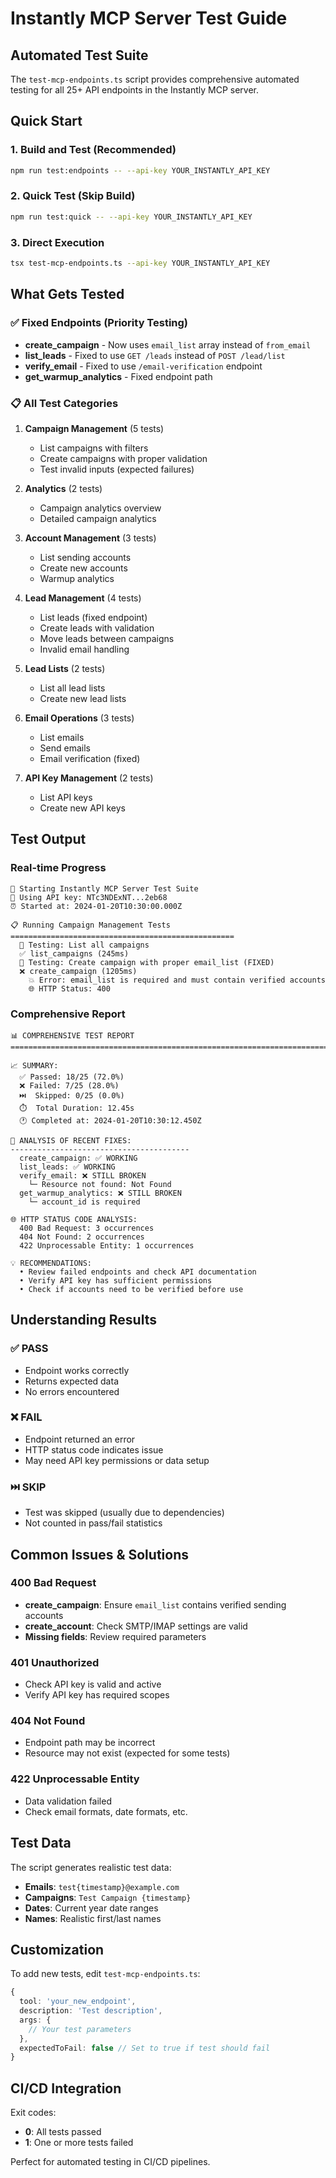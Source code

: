 # Instantly MCP Server Test Guide

## Automated Test Suite

The `test-mcp-endpoints.ts` script provides comprehensive automated testing for all 25+ API endpoints in the Instantly MCP server.

## Quick Start

### 1. Build and Test (Recommended)
```bash
npm run test:endpoints -- --api-key YOUR_INSTANTLY_API_KEY
```

### 2. Quick Test (Skip Build)
```bash
npm run test:quick -- --api-key YOUR_INSTANTLY_API_KEY
```

### 3. Direct Execution
```bash
tsx test-mcp-endpoints.ts --api-key YOUR_INSTANTLY_API_KEY
```

## What Gets Tested

### ✅ Fixed Endpoints (Priority Testing)
- **create_campaign** - Now uses `email_list` array instead of `from_email`
- **list_leads** - Fixed to use `GET /leads` instead of `POST /lead/list`
- **verify_email** - Fixed to use `/email-verification` endpoint
- **get_warmup_analytics** - Fixed endpoint path

### 📋 All Test Categories
1. **Campaign Management** (5 tests)
   - List campaigns with filters
   - Create campaigns with proper validation
   - Test invalid inputs (expected failures)

2. **Analytics** (2 tests)
   - Campaign analytics overview
   - Detailed campaign analytics

3. **Account Management** (3 tests)
   - List sending accounts
   - Create new accounts
   - Warmup analytics

4. **Lead Management** (4 tests)
   - List leads (fixed endpoint)
   - Create leads with validation
   - Move leads between campaigns
   - Invalid email handling

5. **Lead Lists** (2 tests)
   - List all lead lists
   - Create new lead lists

6. **Email Operations** (3 tests)
   - List emails
   - Send emails
   - Email verification (fixed)

7. **API Key Management** (2 tests)
   - List API keys
   - Create new API keys

## Test Output

### Real-time Progress
```
🚀 Starting Instantly MCP Server Test Suite
🔑 Using API key: NTc3NDExNT...2eb68
⏰ Started at: 2024-01-20T10:30:00.000Z

📋 Running Campaign Management Tests
==================================================
  🧪 Testing: List all campaigns
  ✅ list_campaigns (245ms)
  🧪 Testing: Create campaign with proper email_list (FIXED)
  ❌ create_campaign (1205ms)
    💥 Error: email_list is required and must contain verified accounts
    🌐 HTTP Status: 400
```

### Comprehensive Report
```
📊 COMPREHENSIVE TEST REPORT
================================================================================

📈 SUMMARY:
  ✅ Passed: 18/25 (72.0%)
  ❌ Failed: 7/25 (28.0%)
  ⏭️  Skipped: 0/25 (0.0%)
  ⏱️  Total Duration: 12.45s
  🕐 Completed at: 2024-01-20T10:30:12.450Z

🔧 ANALYSIS OF RECENT FIXES:
----------------------------------------
  create_campaign: ✅ WORKING
  list_leads: ✅ WORKING
  verify_email: ❌ STILL BROKEN
    └─ Resource not found: Not Found
  get_warmup_analytics: ❌ STILL BROKEN
    └─ account_id is required

🌐 HTTP STATUS CODE ANALYSIS:
  400 Bad Request: 3 occurrences
  404 Not Found: 2 occurrences
  422 Unprocessable Entity: 1 occurrences

💡 RECOMMENDATIONS:
  • Review failed endpoints and check API documentation
  • Verify API key has sufficient permissions
  • Check if accounts need to be verified before use
```

## Understanding Results

### ✅ PASS
- Endpoint works correctly
- Returns expected data
- No errors encountered

### ❌ FAIL
- Endpoint returned an error
- HTTP status code indicates issue
- May need API key permissions or data setup

### ⏭️ SKIP
- Test was skipped (usually due to dependencies)
- Not counted in pass/fail statistics

## Common Issues & Solutions

### 400 Bad Request
- **create_campaign**: Ensure `email_list` contains verified sending accounts
- **create_account**: Check SMTP/IMAP settings are valid
- **Missing fields**: Review required parameters

### 401 Unauthorized
- Check API key is valid and active
- Verify API key has required scopes

### 404 Not Found
- Endpoint path may be incorrect
- Resource may not exist (expected for some tests)

### 422 Unprocessable Entity
- Data validation failed
- Check email formats, date formats, etc.

## Test Data

The script generates realistic test data:
- **Emails**: `test{timestamp}@example.com`
- **Campaigns**: `Test Campaign {timestamp}`
- **Dates**: Current year date ranges
- **Names**: Realistic first/last names

## Customization

To add new tests, edit `test-mcp-endpoints.ts`:

```typescript
{
  tool: 'your_new_endpoint',
  description: 'Test description',
  args: {
    // Your test parameters
  },
  expectedToFail: false // Set to true if test should fail
}
```

## CI/CD Integration

Exit codes:
- **0**: All tests passed
- **1**: One or more tests failed

Perfect for automated testing in CI/CD pipelines.

